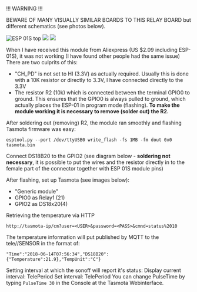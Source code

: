 !!! WARNING !!! 

BEWARE OF MANY VISUALLY SIMILAR BOARDS TO THIS RELAY BOARD but different schematics (see photos below).

![ESP 01S top](https://lh5.googleusercontent.com/kSDkBFfpdNcLwom779OjfglL2mC9J7knu0cCNJSYdxuNfqTdNpPBmZObb0-545w4vffLdsCm1UF6aCjYA28MxPcoCXH_wnt01mCyL5QJ)
![](https://lh5.googleusercontent.com/I9m2z-Gv8KAu97Vt6VHS3rhXoisia_dfUOvnJiHtPMEgODr_fhBRB9r11AcmVjdfD5MktheObivTyU853afK3sDQbcu3JOQqofmJezHM)
![](https://lh6.googleusercontent.com/3O1goVGD49mJnNyJXTVHirSN17dCTRPUmoQ4mr5UAiN3w6WV-DtlviwNK6aUAcEIVpwYyD0wV65z8yrAB26C37rE6IfvFEyjgU0RnH_i)

When I have received this module from Aliexpress (US $2.09 including ESP-01S), it was not working (I have found other people had the same issue)
There are two culprits of this:
* "CH_PD" is not set to HI (3.3V) as actually required. Usually this is done with a 10K resistor or directly to 3.3V, I have connected directly to the 3.3V
* The resistor R2 (10k) which is connected between the terminal GPIO0 to ground. This ensures that the GPIO0 is always pulled to ground, which actually places the ESP-01 in program mode (flashing). **To make the module working it is necessary to remove (solder out) the R2.**

After soldering out (removing) R2, the module ran smoothly and flashing Tasmota firmware was easy:

` esptool.py --port /dev/ttyUSB0 write_flash -fs 1MB -fm dout 0x0 tasmota.bin
`

Connect DS18B20 to the GPIO2 (see diagram below - **soldering not necessary**, it is possible to put the wires and the resistor directly in to the female part of the connector together with ESP 01S module pins)

After flashing, set up Tasmota (see images below):
* "Generic module"
* GPIO0 as Relay1 (21)
* GPIO2 as DS18x20(4) 

Retrieving the temperature via HTTP 

`http://tasmota-ip/cm?user=<USER>&password=<PASS>&cmnd=status%2010`

The temperature information will put published by MQTT to the
tele/<SONOFFDEVICE>/SENSOR in the format of:

`"Time":"2018-06-14T07:56:34","DS18B20":{"Temperature":21.9},"TempUnit":"C"}`

Setting interval at which the sonoff will report it's status: 
Display current interval: TelePeriod
Set interval: TelePeriod <seconds>
You can change PulseTime by typing `PulseTime 30` in the Console at the Tasmota Webinterface.

